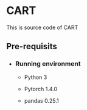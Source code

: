 # CART
This is source code of CART
## Pre-requisits
* ### Running environment
  - Python 3

  - Pytorch 1.4.0

  - pandas 0.25.1

